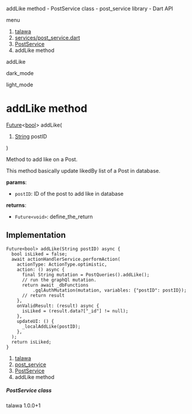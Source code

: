




addLike method - PostService class - post\_service library - Dart API







menu

1. [talawa](../../index.html)
2. [services/post\_service.dart](../../file-___home_harshil_Desktop_open-source_palisadoes_talawa_lib_services_post_service/)
3. [PostService](../../file-___home_harshil_Desktop_open-source_palisadoes_talawa_lib_services_post_service/PostService-class.html)
4. addLike method

addLike


dark\_mode

light\_mode




# addLike method


[Future](https://api.flutter.dev/flutter/dart-core/Future-class.html)<[bool](https://api.flutter.dev/flutter/dart-core/bool-class.html)>
addLike(

1. [String](https://api.flutter.dev/flutter/dart-core/String-class.html) postID

)

Method to add like on a Post.

This method basically update likedBy list of a Post
in database.

**params**:

* `postID`: ID of the post to add like in database

**returns**:

* `Future<void>`: define\_the\_return

## Implementation

```
Future<bool> addLike(String postID) async {
  bool isLiked = false;
  await actionHandlerService.performAction(
    actionType: ActionType.optimistic,
    action: () async {
      final String mutation = PostQueries().addLike();
      // run the graphQl mutation.
      return await _dbFunctions
          .gqlAuthMutation(mutation, variables: {"postID": postID});
      // return result
    },
    onValidResult: (result) async {
      isLiked = (result.data?["_id"] != null);
    },
    updateUI: () {
      _localAddLike(postID);
    },
  );
  return isLiked;
}
```

 


1. [talawa](../../index.html)
2. [post\_service](../../file-___home_harshil_Desktop_open-source_palisadoes_talawa_lib_services_post_service/)
3. [PostService](../../file-___home_harshil_Desktop_open-source_palisadoes_talawa_lib_services_post_service/PostService-class.html)
4. addLike method

##### PostService class





talawa
1.0.0+1






